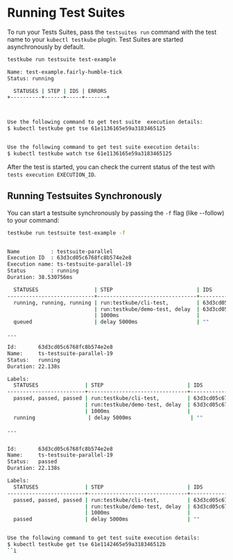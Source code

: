 # Running Test Suites

To run your Tests Suites, pass the `testsuites run` command with the test name to your `kubectl testkube` plugin. Test Suites are started asynchronously by default.

```sh
testkube run testsuite test-example
```

```sh title="Expected output:"
Name: test-example.fairly-humble-tick
Status: running

  STATUSES | STEP | IDS | ERRORS
+----------+------+-----+-------+



Use the following command to get test suite  execution details:
$ kubectl testkube get tse 61e1136165e59a3183465125


Use the following command to get test suite execution details:
$ kubectl testkube watch tse 61e1136165e59a3183465125
```

After the test is started, you can check the current status of the test with `tests execution EXECUTION_ID`.

## Running Testsuites Synchronously

You can start a testsuite synchronously by passing the `-f` flag (like --follow) to your command:

```sh
testkube run testsuite test-example -f
```

```sh title="Expected output:"

Name          : testsuite-parallel
Execution ID  : 63d3cd05c6768fc8b574e2e8
Execution name: ts-testsuite-parallel-19
Status        : running
Duration: 38.530756ms

  STATUSES                  | STEP                           | IDS                            | ERRORS      
----------------------------+--------------------------------+--------------------------------+-------------
  running, running, running | run:testkube/cli-test,         | 63d3cd05c6768fc8b574e2e9,      | "", "", ""  
                            | run:testkube/demo-test, delay  | 63d3cd05c6768fc8b574e2ea, ""   |             
                            | 1000ms                         |                                |             
  queued                    | delay 5000ms                   | ""                             | ""   

...

Id:       63d3cd05c6768fc8b574e2e8
Name:     ts-testsuite-parallel-19
Status:   running
Duration: 22.138s

Labels:   
  STATUSES               | STEP                           | IDS                            | ERRORS      
-------------------------+--------------------------------+--------------------------------+-------------
  passed, passed, passed | run:testkube/cli-test,         | 63d3cd05c6768fc8b574e2e9,      | "", "", ""  
                         | run:testkube/demo-test, delay  | 63d3cd05c6768fc8b574e2ea, ""   |             
                         | 1000ms                         |                                |             
  running                 | delay 5000ms                   | ""                             | ""  

...


Id:       63d3cd05c6768fc8b574e2e8
Name:     ts-testsuite-parallel-19
Status:   passed
Duration: 22.138s

Labels:   
  STATUSES               | STEP                           | IDS                            | ERRORS      
-------------------------+--------------------------------+--------------------------------+-------------
  passed, passed, passed | run:testkube/cli-test,         | 63d3cd05c6768fc8b574e2e9,      | "", "", ""  
                         | run:testkube/demo-test, delay  | 63d3cd05c6768fc8b574e2ea, ""   |             
                         | 1000ms                         |                                |             
  passed                 | delay 5000ms                   | ""                             | ""  


Use the following command to get test suite execution details:
$ kubectl testkube get tse 61e1142465e59a318346512b
``ì
